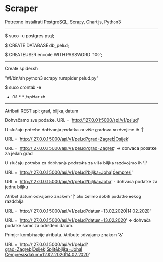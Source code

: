 # Scraper
Potrebno instalirati PostgreSQL, Scrapy, Chart.js, Python3
________________________________________________________
$ sudo -u postgres psql;

$ CREATE DATABASE db_pelud;

$ CREATEUSER encode WITH PASSWORD '100';
________________________________________________________


Create spider.sh

"#!/bin/sh
python3 scrapy runspider pelud.py"

$ sudo crontab -e

* 08 * * <path>/spider.sh
_________________________________________________________

Atributi REST api: grad, biljka, datum

Dohvačamo sve podatke.
URL = 'http://127.0.0.1:5000/api/v1/pelud'

U slučaju potrebe dobivanja podatka za više gradova razdvojimo ih '|'

URL = 'http://127.0.0.1:5000/api/v1/pelud?grad=Zagreb|Osijek'

URL = 'http://127.0.0.1:5000/api/v1/pelud?grad=Zagreb' -> dohvača podatke za jedan grad

U slučaju potreba za dobivanje podataka za više biljka razdvojimo ih '|'

URL = 'http://127.0.0.1:5000/api/v1/pelud?biljka=Joha|Čempresi'

URL = 'http://127.0.0.1:5000/api/v1/pelud?biljka=Joha' - dohvača podatke za jednu biljku

Atribut datum odvajamo znakom '|' ako želimo dobiti podatke nekog razdoblja

URL = 'http://127.0.0.1:5000/api/v1/pelud?datum=13.02.2020|14.02.2020'

URL = 'http://127.0.0.1:5000/api/v1/pelud?datum=13.02.2020' -> dohvača podatke samo za određeni datum.

Primjer kombinacije atributa. Atribute odvajamo znakom '&'

URL = 'http://127.0.0.1:5000/api/v1/pelud?grad=Zagreb|Osijek|Split&biljka=Joha|Čempresi&datum=12.02.2020|14.02.2020'


